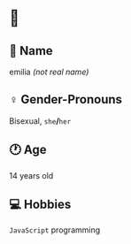 # 👋

## 🙂 Name

emilia *(not real name)*

## ♀️ Gender-Pronouns

Bisexual, `she`**/**`her`

## 🕐 Age

14 years old

## 💻 Hobbies

`JavaScript` programming
